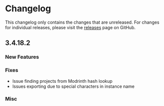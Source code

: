 # Changelog

This changelog only contains the changes that are unreleased. For changes for individual releases, please visit the
[releases](https://github.com/ATLauncher/ATLauncher/releases) page on GitHub.

## 3.4.18.2

### New Features

### Fixes
- Issue finding projects from Modrinth hash lookup
- Issues exporting due to special characters in instance name

### Misc
